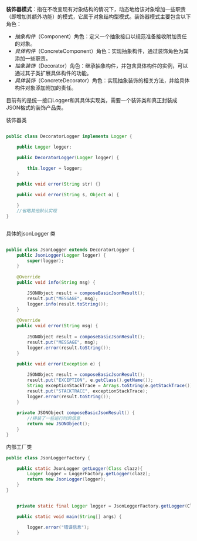 **装饰器模式**：指在不改变现有对象结构的情况下，动态地给该对象增加一些职责（即增加其额外功能）的模式，它属于对象结构型模式。装饰器模式主要包含以下角色：

-  *抽象构件*（Component）角色：定义一个抽象接口以规范准备接收附加责任的对象。
-  *具体构件*（ConcreteComponent）角色：实现抽象构件，通过装饰角色为其添加一些职责。
-  *抽象装饰*（Decorator）角色：继承抽象构件，并包含具体构件的实例，可以通过其子类扩展具体构件的功能。
-  *具体装饰*（ConcreteDecorator）角色：实现抽象装饰的相关方法，并给具体构件对象添加附加的责任。

目前有的是统一接口Logger和其具体实现类，需要一个装饰类和真正封装成JSON格式的装饰产品类。

装饰器类
```java

public class DecoratorLogger implements Logger {

    public Logger logger;

    public DecoratorLogger(Logger logger) {

        this.logger = logger;
    }

    public void error(String str) {}

    public void error(String s, Object o) {

    }
    //省略其他默认实现
}



```

具体的jsonLogger 类
```java

public class JsonLogger extends DecoratorLogger {
    public JsonLogger(Logger logger) {
        super(logger);
    }
        
    @Override
    public void info(String msg) {

        JSONObject result = composeBasicJsonResult();
        result.put("MESSAGE", msg);
        logger.info(result.toString());
    }
    
    @Override
    public void error(String msg) {
        
        JSONObject result = composeBasicJsonResult();
        result.put("MESSAGE", msg);
        logger.error(result.toString());
    }
    
    public void error(Exception e) {

        JSONObject result = composeBasicJsonResult();
        result.put("EXCEPTION", e.getClass().getName());
        String exceptionStackTrace = Arrays.toString(e.getStackTrace());
        result.put("STACKTRACE", exceptionStackTrace);
        logger.error(result.toString());
    }
    
    private JSONObject composeBasicJsonResult() {
        //拼装了一些运行时的信息
        return new JSONObject();
    }
}


```

内部工厂类
```java
public class JsonLoggerFactory {

    public static JsonLogger getLogger(Class clazz){
        Logger logger = LoggerFactory.getLogger(clazz);
        return new JsonLogger(logger);
    }
}
```

```java

    private static final Logger logger = JsonLoggerFactory.getLogger(Client.class);

    public static void main(String[] args) {

        logger.error("错误信息");
    }
		

```
